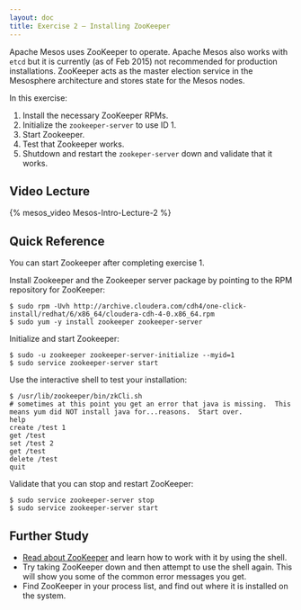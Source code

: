 ```yaml
---
layout: doc
title: Exercise 2 – Installing ZooKeeper
---
```


Apache Mesos uses ZooKeeper to operate.  Apache Mesos also works with ``etcd`` but it is currently (as of
Feb 2015) not recommended for production installations.  ZooKeeper acts as the master election service in the Mesosphere architecture and
stores state for the Mesos nodes.

In this exercise:

1. Install the necessary ZooKeeper RPMs.
2. Initialize the ``zookeeper-server`` to use ID 1.
3. Start Zookeeper.
4. Test that Zookeeper works.
5. Shutdown and restart the ``zookeper-server`` down and validate that it works.


Video Lecture
-------------

{% mesos_video Mesos-Intro-Lecture-2 %}


Quick Reference
---------------

You can start Zookeeper after completing exercise 1.

Install Zookeeper and the Zookeeper server package by pointing to the RPM repository for ZooKeeper:

```
$ sudo rpm -Uvh http://archive.cloudera.com/cdh4/one-click-install/redhat/6/x86_64/cloudera-cdh-4-0.x86_64.rpm
$ sudo yum -y install zookeeper zookeeper-server
```

Initialize and start Zookeeper:

```
$ sudo -u zookeeper zookeeper-server-initialize --myid=1
$ sudo service zookeeper-server start
```

Use the interactive shell to test your installation:

```
$ /usr/lib/zookeeper/bin/zkCli.sh
# sometimes at this point you get an error that java is missing.  This means yum did NOT install java for...reasons.  Start over.
help
create /test 1
get /test 
set /test 2
get /test
delete /test
quit
```

Validate that you can stop and restart ZooKeeper:

```
$ sudo service zookeeper-server stop
$ sudo service zookeeper-server start
```

Further Study
-------------

* [Read about ZooKeeper](http://zookeeper.apache.org/doc/r3.3.2/zookeeperAdmin.html) and learn how to work with it by using the shell.
* Try taking ZooKeeper down and then attempt to use the shell again.  This will show you some of the common error messages you get.
* Find ZooKeeper in your process list, and find out where it is installed on the system.


